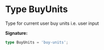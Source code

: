 
# Type BuyUnits

Type for current user buy units i.e. user input

<b>Signature:</b>

```typescript
type BuyUnits = 'buy-units';
```
